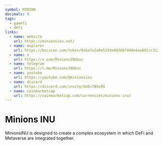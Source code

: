 ```yaml
---
symbol: MINION
decimals: 9
tags:
  - gamefi
  - defi
links:
  - name: website
    url: https://minionsinu.net/
  - name: explorer
    url: https://bscscan.com/token/0xba7e2a9e5193e60368f440e4ae881cc312d6a160
  - name: x
    url: https://x.com/MinionsINUbsc
  - name: telegram
    url: https://t.me/MinionsINUbsc
  - name: youtube
    url: https://youtube.com/@minionsinu
  - name: discord
    url: https://discord.com/invite/GkDv7BXcR9
  - name: coinmarketcap
    url: https://coinmarketcap.com/currencies/minions-inu/
---
```


# Minions INU

MinionsINU is designed to create a complex ecosystem in which DeFi and Metaverse are integrated together.
